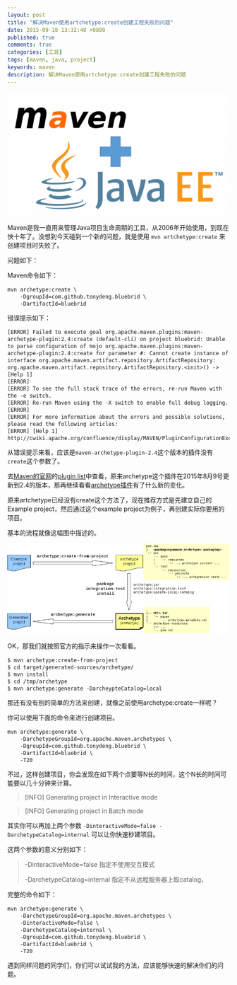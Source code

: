 ```yaml
---
layout: post
title: "解决Maven使用artchetype:create创建工程失败的问题"
date: 2015-09-18 13:32:48 +0800
published: true
comments: true
categories: [工具]
tags: [maven, java, project]
keywords: maven
description: 解决Maven使用artchetype:create创建工程失败的问题
---
```


![maven java](/images/blog/maven/maven-jee.png)

Maven是我一直用来管理Java项目生命周期的工具，从2006年开始使用，到现在快十年了。没想到今天碰到一个新的问题，就是使用 `mvn artchetype:create` 来创建项目时失败了。

问题如下：

Maven命令如下：

```
mvn archetype:create \
    -DgroupId=com.github.tonydeng.bluebrid \
    -DartifactId=bluebrid
```

错误提示如下：

```
[ERROR] Failed to execute goal org.apache.maven.plugins:maven-archetype-plugin:2.4:create (default-cli) on project bluebrid: Unable to parse configuration of mojo org.apache.maven.plugins:maven-archetype-plugin:2.4:create for parameter #: Cannot create instance of interface org.apache.maven.artifact.repository.ArtifactRepository: org.apache.maven.artifact.repository.ArtifactRepository.<init>() -> [Help 1]
[ERROR]
[ERROR] To see the full stack trace of the errors, re-run Maven with the -e switch.
[ERROR] Re-run Maven using the -X switch to enable full debug logging.
[ERROR]
[ERROR] For more information about the errors and possible solutions, please read the following articles:
[ERROR] [Help 1] http://cwiki.apache.org/confluence/display/MAVEN/PluginConfigurationException
```

从错误提示来看，应该是`maven-archetype-plugin-2.4`这个版本的插件没有`create`这个参数了。


去[Maven的官网](http://maven.apache.org/)的[plugin list](http://maven.apache.org/plugins/index.html)中查看，原来archetype这个插件在2015年8月9号更新到2.4的版本，那再继续看看[archetype插件](http://maven.apache.org/archetype/maven-archetype-plugin/)有了什么新的变化。

原来artchetype已经没有create这个方法了，现在推荐方式是先建立自己的Example project，然后通过这个example project为例子，再创建实际你要用的项目。

基本的流程就像这幅图中描述的。

![maven archetype plugin flow](/images/blog/maven/archetype-overview.png)

OK，那我们就按照官方的指示来操作一次看看。

```
$ mvn archetype:create-from-project
$ cd target/generated-sources/archetype/
$ mvn install
$ cd /tmp/archetype
$ mvn archetype:generate -DarcheypteCatalog=local
```

那还有没有别的简单的方法来创建，就像之前使用archetype:create一样呢？


你可以使用下面的命令来进行创建项目。

```
mvn archetype:generate \
    -DarchetypeGroupId=org.apache.maven.archetypes \
    -DgroupId=com.github.tonydeng.bluebrid \
    -DartifactId=bluebrid \
    -T20
```

不过，这样创建项目，你会发现在如下两个点要等N长的时间，这个N长的时间可能要以几十分钟来计算。

> [INFO] Generating project in Interactive mode

> [INFO] Generating project in Batch mode

其实你可以再加上两个参数  `-DinteractiveMode=false -DarchetypeCatalog=internal` 可以让你快速秒建项目。

这两个参数的意义分别如下：

> -DinteractiveMode=false  指定不使用交互模式
>
> -DarchetypeCatalog=internal 指定不从远程服务器上取catalog，

完整的命令如下：

```
mvn archetype:generate \
    -DarchetypeGroupId=org.apache.maven.archetypes \
    -DinteractiveMode=false \
    -DarchetypeCatalog=internal \
    -DgroupId=com.github.tonydeng.bluebrid \
    -DartifactId=bluebrid \
    -T20
```

遇到同样问题的同学们，你们可以试试我的方法，应该能够快速的解决你们的问题。
